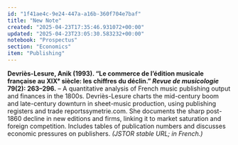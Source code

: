 ```yaml
---
id: "1f41ae4c-9e24-447a-a16b-360f704e7baf"
title: "New Note"
created: "2025-04-23T17:35:46.931072+00:00"
updated: "2025-04-23T23:05:30.583232+00:00"
notebook: "Prospectus"
section: "Economics"
item: "Publishing"
---
```


<p><strong>Devriès-Lesure, Anik (1993). “Le commerce de l’édition musicale française au XIXᵉ siècle: les chiffres du déclin.” <em>Revue de musicologie</em> 79(2): 263–296.</strong> – A quantitative analysis of French music publishing output and finances in the 1800s. Devriès-Lesure charts the mid-century boom and late-century downturn in sheet-music production, using publishing registers and trade reports​symetrie.com. She documents the sharp post-1860 decline in new editions and firms, linking it to market saturation and foreign competition. Includes tables of publication numbers and discusses economic pressures on publishers. <em>(JSTOR stable URL; in French.)</em></p>